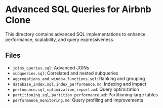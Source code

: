 # Advanced SQL Queries for Airbnb Clone

This directory contains advanced SQL implementations to enhance performance, scalability, and query expressiveness.

## Files

- `joins_queries.sql`: Advanced JOINs
- `subqueries.sql`: Correlated and nested subqueries
- `aggregations_and_window_functions.sql`: Ranking and grouping
- `database_index.sql`, `index_performance.md`: Indexing and impact
- `perfomance.sql`, `optimization_report.md`: Query optimization
- `partitioning.sql`, `partition_performance.md`: Partitioning large tables
- `performance_monitoring.md`: Query profiling and improvements

